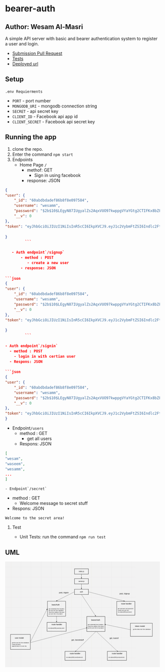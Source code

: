 # bearer-auth

## Author: Wesam Al-Masri

A simple API server with basic and bearer authentication system to register a user and login.

- [Submission Pull Request](https://github.com/401-js-WesamAlmasri/bearer-auth/pull/1)
- [Tests](https://github.com/401-js-WesamAlmasri/bearer-auth/actions/)
- [Deployed url](https://bearer-auth-api.herokuapp.com/)

## Setup

`.env Requierments`

- `PORT` - port number
- `MONGODB_URI` - mongodb connection string
- `SECRET` - api secret key
- `CLIENT_ID` - Facebook api app id
- `CLIENT_SECRET` - Facebook api secret key

## Running the app

1. clone the repo.
2. Enter the command `npm start`
3. Endpoints
   - Home Page `/`
     - methof: GET
       - Sign in using facebook
     - response: JSON

```json
{
"user": {
    "_id": "60abdbdadef86b8f8e097584",
    "username": "wesamm",
    "password": "$2b$10$LEgyN87IUgyalZs2AqxVUO97kwppgVYaYGtg2CTIFKx8bZFuRoROO",
    "__v": 0
},
"token": "eyJhbGciOiJIUzI1NiIsInR5cCI6IkpXVCJ9.eyJ1c2VybmFtZSI6Indlc2FtbSIsImlhdCI6MTYyMTg3NTY3NCwiZXhwIjoxNjIxODc2NTc0fQ.lie2bnZAjbo1LVMCuCWBBfXsgbE6z_v9vmQHWHFeuGE"

}
         ```

   - Auth endpoint`/signup`
       - method : POST
          - create a new user
       - response: JSON

```json
{
"user": {
    "_id": "60abdbdadef86b8f8e097584",
    "username": "wesamm",
    "password": "$2b$10$LEgyN87IUgyalZs2AqxVUO97kwppgVYaYGtg2CTIFKx8bZFuRoROO",
    "__v": 0
},
"token": "eyJhbGciOiJIUzI1NiIsInR5cCI6IkpXVCJ9.eyJ1c2VybmFtZSI6Indlc2FtbSIsImlhdCI6MTYyMTg3NTY3NCwiZXhwIjoxNjIxODc2NTc0fQ.lie2bnZAjbo1LVMCuCWBBfXsgbE6z_v9vmQHWHFeuGE"

}
         ```

- Auth endpoint`/signin`
  - method : POST
    - login in with certian user
  - Respons: JSON

```json
{
"user": {
    "_id": "60abdbdadef86b8f8e097584",
    "username": "wesamm",
    "password": "$2b$10$LEgyN87IUgyalZs2AqxVUO97kwppgVYaYGtg2CTIFKx8bZFuRoROO",
    "__v": 0
},
"token": "eyJhbGciOiJIUzI1NiIsInR5cCI6IkpXVCJ9.eyJ1c2VybmFtZSI6Indlc2FtbSIsImlhdCI6MTYyMTg3NTczNCwiZXhwIjoxNjIxODc2NjM0fQ._NJRpC_VMSC6TbyfOW7MUlAfJehoDzwiWsdwny7d65Q"
}
```

- Endpoint`/users`
  - method : GET
    - get all users
  - Respons: JSON

```json
[
"wesam",
"waseem",
"wesamm",
...
]
```

    - Endpoint`/secret`
  - method : GET
    - Welcome message to secret stuff
  - Respons: JSON

```
Welcome to the secret area!
```

1. Test

   - Unit Tests: run the command `npm run test`

## UML

![UML](assets/uml.jpeg)
